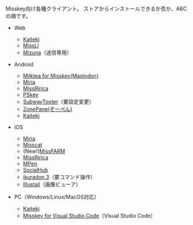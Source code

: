 Misskey向け各種クライアント。
ストアからインストールできるか否か、ABCの順です。

* Web
    * [Kaiteki](https://web.kaiteki.app/)
    * [MissLI](https://uboar.github.io/missli/)
    * [Mizuna](https://blossomsarchive.com/blog/post-2286/)（送信専用）

* Android
    * [Milktea for Misskey(Mastodon)](https://play.google.com/store/apps/details?id=jp.panta.misskeyandroidclient)
    * [Miria](https://play.google.com/store/apps/details?id=info.shiosyakeyakini.miria)
    * [MissRirica](https://play.google.com/store/apps/details?id=space.riinswork.missririca)
    * [PSkey](https://play.google.com/store/apps/details?id=dev.fuwa.pskey)
    * [SubwayTooter](https://play.google.com/store/apps/details?id=jp.juggler.subwaytooter)（要設定変更）
    * [ZonePane(ぞーぺん)](https://play.google.com/store/apps/details?id=com.zonepane)
    * [Kaiteki](https://kaiteki.app/)

* iOS
    * [Miria](https://apps.apple.com/jp/app/id6449201469)
    * [Misscat](https://apps.apple.com/app/id1505059993)
    * (New!)[MissFARM](https://apps.apple.com/jp/app/id6468420277)
    * [MissRirica](https://apps.apple.com/app/id1659214999)
    * [MPen](https://apps.apple.com/jp/app/id6475402927)
    * [SocialHub](https://apps.apple.com/us/app/id1474451582)
    * [ikuradon 3](https://github.com/potproject/ikuradon)（要コマンド操作）
    * [Illustail](https://apps.apple.com/jp/app/illustail/id375749531)（画像ビューア）

* PC（Windows/Linux/MacOS対応）
    * [Kaiteki](https://kaiteki.app/)
    * [Misskey for Visual Studio Code](https://marketplace.visualstudio.com/items?itemName=mikankari.msky4vscode)（Visual Studio Code）

